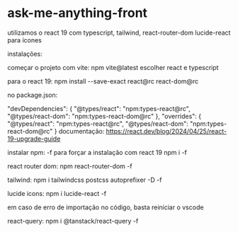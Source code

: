 # ask-me-anything-front

utilizamos o react 19 com typescript, tailwind, react-router-dom
lucide-react para ícones

instalações:

começar o projeto com vite:
npm vite@latest
escolher react e typescript

para o react 19:
npm install --save-exact react@rc react-dom@rc

no package.json:

"devDependencies": {
"@types/react": "npm:types-react@rc",
"@types/react-dom": "npm:types-react-dom@rc"
},
"overrides": {
"@types/react": "npm:types-react@rc",
"@types/react-dom": "npm:types-react-dom@rc"
}
documentação:
https://react.dev/blog/2024/04/25/react-19-upgrade-guide

instalar npm: -f para forçar a instalação com react 19
npm i -f

react router dom:
npm react-router-dom -f

tailwind:
npm i tailwindcss postcss autoprefixer -D -f

lucide icons:
npm i lucide-react -f

em caso de erro de importação no código, basta reiniciar o vscode

react-query:
npm i @tanstack/react-query -f

